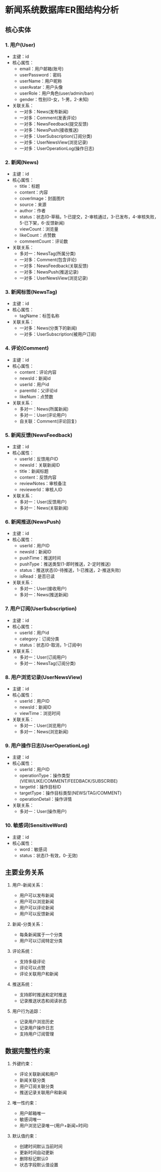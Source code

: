 # 新闻系统数据库ER图结构分析

## 核心实体

### 1. 用户(User)
- 主键：id
- 核心属性：
  - email：用户邮箱(账号)
  - userPassword：密码
  - userName：用户昵称
  - userAvatar：用户头像
  - userRole：用户角色(user/admin/ban)
  - gender：性别(0-女，1-男，2-未知)
- 关联关系：
  - 一对多：News(发布新闻)
  - 一对多：Comment(发表评论)
  - 一对多：NewsFeedback(提交反馈)
  - 一对多：NewsPush(接收推送)
  - 一对多：UserSubscription(订阅分类)
  - 一对多：UserNewsView(浏览记录)
  - 一对多：UserOperationLog(操作日志)

### 2. 新闻(News)
- 主键：id
- 核心属性：
  - title：标题
  - content：内容
  - coverImage：封面图片
  - source：来源
  - author：作者
  - status：状态(0-草稿，1-已提交，2-审核通过，3-已发布，4-审核失败，5-已下架，6-反馈新闻)
  - viewCount：浏览量
  - likeCount：点赞数
  - commentCount：评论数
- 关联关系：
  - 多对一：NewsTag(所属分类)
  - 一对多：Comment(包含评论)
  - 一对多：NewsFeedback(关联反馈)
  - 一对多：NewsPush(推送记录)
  - 一对多：UserNewsView(浏览记录)

### 3. 新闻标签(NewsTag)
- 主键：id
- 核心属性：
  - tagName：标签名称
- 关联关系：
  - 一对多：News(分类下的新闻)
  - 一对多：UserSubscription(被用户订阅)

### 4. 评论(Comment)
- 主键：id
- 核心属性：
  - content：评论内容
  - newsId：新闻id
  - userId：用户id
  - parentId：父评论id
  - likeNum：点赞数
- 关联关系：
  - 多对一：News(所属新闻)
  - 多对一：User(评论用户)
  - 自关联：Comment(评论回复)

### 5. 新闻反馈(NewsFeedback)
- 主键：id
- 核心属性：
  - userId：反馈用户ID
  - newsId：关联新闻ID
  - title：新闻标题
  - content：反馈内容
  - reviewNotes：审核备注
  - reviewerId：审核人ID
- 关联关系：
  - 多对一：User(反馈用户)
  - 多对一：News(关联新闻)

### 6. 新闻推送(NewsPush)
- 主键：id
- 核心属性：
  - userId：用户ID
  - newsId：新闻ID
  - pushTime：推送时间
  - pushType：推送类型(1-即时推送，2-定时推送)
  - status：推送状态(0-待推送，1-已推送，2-推送失败)
  - isRead：是否已读
- 关联关系：
  - 多对一：User(接收用户)
  - 多对一：News(推送新闻)

### 7. 用户订阅(UserSubscription)
- 主键：id
- 核心属性：
  - userId：用户id
  - category：订阅分类
  - status：状态(0-取消，1-订阅中)
- 关联关系：
  - 多对一：User(订阅用户)
  - 多对一：NewsTag(订阅分类)

### 8. 用户浏览记录(UserNewsView)
- 主键：id
- 核心属性：
  - userId：用户ID
  - newsId：新闻ID
  - viewTime：浏览时间
- 关联关系：
  - 多对一：User(浏览用户)
  - 多对一：News(浏览新闻)

### 9. 用户操作日志(UserOperationLog)
- 主键：id
- 核心属性：
  - userId：用户ID
  - operationType：操作类型(VIEW/LIKE/COMMENT/FEEDBACK/SUBSCRIBE)
  - targetId：操作目标ID
  - targetType：操作目标类型(NEWS/TAG/COMMENT)
  - operationDetail：操作详情
- 关联关系：
  - 多对一：User(操作用户)

### 10. 敏感词(SensitiveWord)
- 主键：id
- 核心属性：
  - word：敏感词
  - status：状态(1-有效，0-无效)

## 主要业务关系

1. 用户-新闻关系：
   - 用户可以发布新闻
   - 用户可以浏览新闻
   - 用户可以评论新闻
   - 用户可以反馈新闻

2. 新闻-分类关系：
   - 每条新闻属于一个分类
   - 用户可以订阅特定分类

3. 评论系统：
   - 支持多级评论
   - 评论可以点赞
   - 评论关联用户和新闻

4. 推送系统：
   - 支持即时推送和定时推送
   - 记录推送状态和阅读状态

5. 用户行为追踪：
   - 记录用户浏览历史
   - 记录用户操作日志
   - 支持用户订阅管理

## 数据完整性约束

1. 外键约束：
   - 评论关联新闻和用户
   - 新闻关联分类
   - 用户订阅关联分类
   - 推送记录关联用户和新闻

2. 唯一性约束：
   - 用户邮箱唯一
   - 敏感词唯一
   - 用户浏览记录唯一(用户+新闻+时间)

3. 默认值约束：
   - 创建时间默认当前时间
   - 更新时间自动更新
   - 删除标记默认0
   - 状态字段默认值设置 